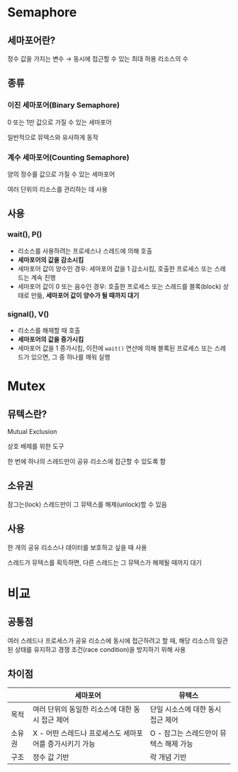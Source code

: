 # Semaphore

## 세마포어란?

정수 값을 가지는 변수 → 동시에 접근할 수 있는 최대 허용 리소스의 수

## 종류

### 이진 세마포어(Binary Semaphore)

0 또는 1만 값으로 가질 수 있는 세마포어

일반적으로 뮤텍스와 유사하게 동작

### 계수 세마포어(Counting Semaphore)

양의 정수를 값으로 가질 수 있는 세마포어

여러 단위의 리소스를 관리하는 데 사용

## 사용

### wait(), P()

- 리소스를 사용하려는 프로세스나 스레드에 의해 호출
- **세마포어의 값을 감소시킴**
- 세마포어 값이 양수인 경우: 세마포어 값을 1 감소시킴, 호출한 프로세스 또는 스레드는 계속 진행
- 세마포어 값이 0 또는 음수인 경우: 호출한 프로세스 또는 스레드를 블록(block) 상태로 만듦, **세마포어 값이 양수가 될 때까지 대기**

### signal(), V()

- 리소스를 해제할 때 호출
- **세마포어의 값을 증가시킴**
- 세마포어 값을 1 증가시킴, 이전에 `wait()` 연산에 의해 블록된 프로세스 또는 스레드가 있으면, 그 중 하나를 깨워 실행

# Mutex

## 뮤텍스란?

Mutual Exclusion

상호 배제를 위한 도구

한 번에 하나의 스레드만이 공유 리소스에 접근할 수 있도록 함

## 소유권

잠그는(lock) 스레드만이 그 뮤텍스를 해제(unlock)할 수 있음

## 사용

한 개의 공유 리소스나 데이터를 보호하고 싶을 때 사용

스레드가 뮤텍스를 획득하면, 다른 스레드는 그 뮤텍스가 해제될 때까지 대기

# 비교

## 공통점

여러 스레드나 프로세스가 공유 리소스에 동시에 접근하려고 할 때, 해당 리소스의 일관된 상태를 유지하고 경쟁 조건(race condition)을 방지하기 위해 사용

## 차이점

|  | 세마포어 | 뮤텍스 |
| --- | --- | --- |
| 목적 | 여러 단위의 동일한 리소스에 대한 동시 접근 제어 | 단일 시소스에 대한 동시 접근 제어 |
| 소유권 | X - 어떤 스레드나 프로세스도 세마포어를 증가시키기 가능 | O - 잠그는 스레드만이 뮤텍스 해제 가능 |
| 구조 | 정수 값 기반 | 락 개념 기반 |